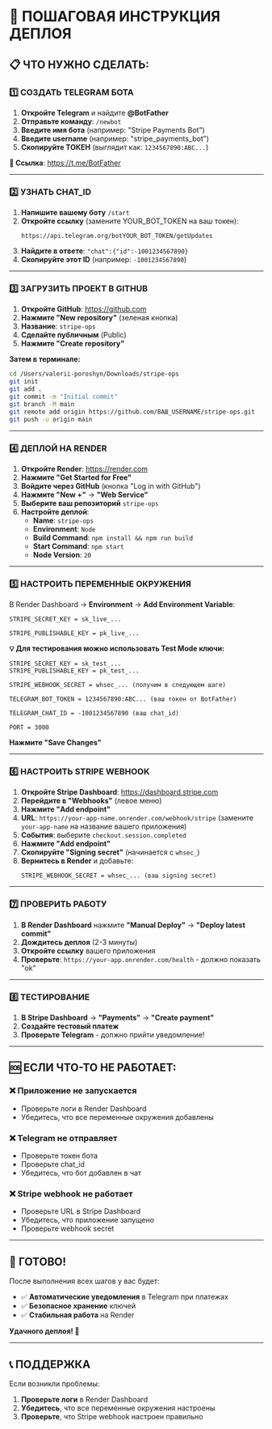 # 🚀 ПОШАГОВАЯ ИНСТРУКЦИЯ ДЕПЛОЯ

## 📋 ЧТО НУЖНО СДЕЛАТЬ:

### 1️⃣ **СОЗДАТЬ TELEGRAM БОТА**

1. **Откройте Telegram** и найдите **@BotFather**
2. **Отправьте команду**: `/newbot`
3. **Введите имя бота** (например: "Stripe Payments Bot")
4. **Введите username** (например: "stripe_payments_bot")
5. **Скопируйте ТОКЕН** (выглядит как: `1234567890:ABC...`)

**🔗 Ссылка**: https://t.me/BotFather

---

### 2️⃣ **УЗНАТЬ CHAT_ID**

1. **Напишите вашему боту** `/start`
2. **Откройте ссылку** (замените YOUR_BOT_TOKEN на ваш токен):
   ```
   https://api.telegram.org/botYOUR_BOT_TOKEN/getUpdates
   ```
3. **Найдите в ответе**: `"chat":{"id":-1001234567890}`
4. **Скопируйте этот ID** (например: `-1001234567890`)

---

### 3️⃣ **ЗАГРУЗИТЬ ПРОЕКТ В GITHUB**

1. **Откройте GitHub**: https://github.com
2. **Нажмите "New repository"** (зеленая кнопка)
3. **Название**: `stripe-ops`
4. **Сделайте публичным** (Public)
5. **Нажмите "Create repository"**

**Затем в терминале:**
```bash
cd /Users/valerii-poroshyn/Downloads/stripe-ops
git init
git add .
git commit -m "Initial commit"
git branch -M main
git remote add origin https://github.com/ВАШ_USERNAME/stripe-ops.git
git push -u origin main
```

---

### 4️⃣ **ДЕПЛОЙ НА RENDER**

1. **Откройте Render**: https://render.com
2. **Нажмите "Get Started for Free"**
3. **Войдите через GitHub** (кнопка "Log in with GitHub")
4. **Нажмите "New +"** → **"Web Service"**
5. **Выберите ваш репозиторий** `stripe-ops`
6. **Настройте деплой**:
   - **Name**: `stripe-ops`
   - **Environment**: `Node`
   - **Build Command**: `npm install && npm run build`
   - **Start Command**: `npm start`
   - **Node Version**: `20`

---

### 5️⃣ **НАСТРОИТЬ ПЕРЕМЕННЫЕ ОКРУЖЕНИЯ**

В Render Dashboard → **Environment** → **Add Environment Variable**:

```
STRIPE_SECRET_KEY = sk_live_...
```

```
STRIPE_PUBLISHABLE_KEY = pk_live_...
```

**💡 Для тестирования можно использовать Test Mode ключи:**
```
STRIPE_SECRET_KEY = sk_test_...
STRIPE_PUBLISHABLE_KEY = pk_test_...
```

```
STRIPE_WEBHOOK_SECRET = whsec_... (получим в следующем шаге)
```

```
TELEGRAM_BOT_TOKEN = 1234567890:ABC... (ваш токен от BotFather)
```

```
TELEGRAM_CHAT_ID = -1001234567890 (ваш chat_id)
```

```
PORT = 3000
```

**Нажмите "Save Changes"**

---

### 6️⃣ **НАСТРОИТЬ STRIPE WEBHOOK**

1. **Откройте Stripe Dashboard**: https://dashboard.stripe.com
2. **Перейдите в "Webhooks"** (левое меню)
3. **Нажмите "Add endpoint"**
4. **URL**: `https://your-app-name.onrender.com/webhook/stripe`
   (замените `your-app-name` на название вашего приложения)
5. **События**: выберите `checkout.session.completed`
6. **Нажмите "Add endpoint"**
7. **Скопируйте "Signing secret"** (начинается с `whsec_`)
8. **Вернитесь в Render** и добавьте:
   ```
   STRIPE_WEBHOOK_SECRET = whsec_... (ваш signing secret)
   ```

---

### 7️⃣ **ПРОВЕРИТЬ РАБОТУ**

1. **В Render Dashboard** нажмите **"Manual Deploy"** → **"Deploy latest commit"**
2. **Дождитесь деплоя** (2-3 минуты)
3. **Откройте ссылку** вашего приложения
4. **Проверьте**: `https://your-app.onrender.com/health` - должно показать "ok"

---

### 8️⃣ **ТЕСТИРОВАНИЕ**

1. **В Stripe Dashboard** → **"Payments"** → **"Create payment"**
2. **Создайте тестовый платеж**
3. **Проверьте Telegram** - должно прийти уведомление!

---

## 🆘 **ЕСЛИ ЧТО-ТО НЕ РАБОТАЕТ:**

### ❌ **Приложение не запускается**
- Проверьте логи в Render Dashboard
- Убедитесь, что все переменные окружения добавлены

### ❌ **Telegram не отправляет**
- Проверьте токен бота
- Проверьте chat_id
- Убедитесь, что бот добавлен в чат

### ❌ **Stripe webhook не работает**
- Проверьте URL в Stripe Dashboard
- Убедитесь, что приложение запущено
- Проверьте webhook secret

---

## 🎉 **ГОТОВО!**

После выполнения всех шагов у вас будет:
- ✅ **Автоматические уведомления** в Telegram при платежах
- ✅ **Безопасное хранение** ключей
- ✅ **Стабильная работа** на Render

**Удачного деплоя! 🚀**

---

## 📞 **ПОДДЕРЖКА**

Если возникли проблемы:
1. **Проверьте логи** в Render Dashboard
2. **Убедитесь**, что все переменные окружения настроены
3. **Проверьте**, что Stripe webhook настроен правильно
